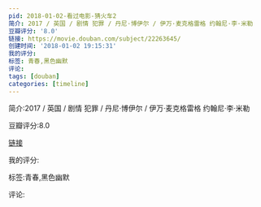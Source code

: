```yaml
---
pid: 2018-01-02-看过电影-猜火车2
简介: 2017 / 英国 / 剧情 犯罪 / 丹尼·博伊尔 / 伊万·麦克格雷格 约翰尼·李·米勒
豆瓣评分: '8.0'
链接: https://movie.douban.com/subject/22263645/
创建时间: '2018-01-02 19:15:31'
我的评分:
标签: 青春,黑色幽默
评论:
tags: [douban]
categories: [timeline]
---
```

简介:2017 / 英国 / 剧情 犯罪 / 丹尼·博伊尔 / 伊万·麦克格雷格 约翰尼·李·米勒

豆瓣评分:8.0

[链接](https://movie.douban.com/subject/22263645/)

我的评分:

标签:青春,黑色幽默

评论:

